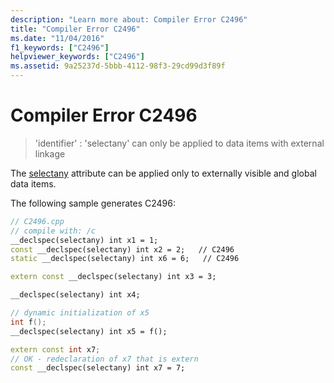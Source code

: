 ```yaml
---
description: "Learn more about: Compiler Error C2496"
title: "Compiler Error C2496"
ms.date: "11/04/2016"
f1_keywords: ["C2496"]
helpviewer_keywords: ["C2496"]
ms.assetid: 9a25237d-5bbb-4112-98f3-29cd99d3f89f
---
```

# Compiler Error C2496

> 'identifier' : 'selectany' can only be applied to data items with external linkage

The [selectany](../../cpp/selectany.md) attribute can be applied only to externally visible and global data items.

The following sample generates C2496:

```cpp
// C2496.cpp
// compile with: /c
__declspec(selectany) int x1 = 1;
const __declspec(selectany) int x2 = 2;   // C2496
static __declspec(selectany) int x6 = 6;   // C2496

extern const __declspec(selectany) int x3 = 3;

__declspec(selectany) int x4;

// dynamic initialization of x5
int f();
__declspec(selectany) int x5 = f();

extern const int x7;
// OK - redeclaration of x7 that is extern
const __declspec(selectany) int x7 = 7;
```
